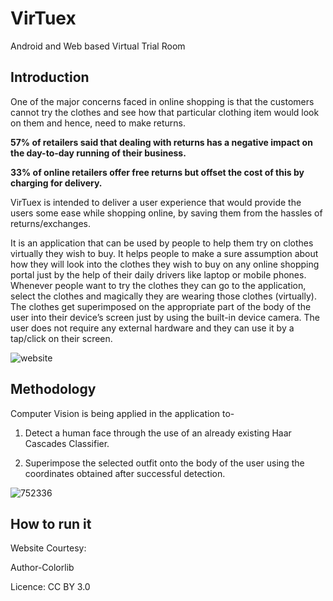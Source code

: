 # VirTuex
Android and Web based Virtual Trial Room
## Introduction



One of the major concerns faced in online shopping is that the customers cannot try the clothes and see how that particular clothing item would look on them and hence, need to make returns. 


**57% of retailers said that dealing with returns has a negative impact on the day-to-day running of their business.**


**33% of online retailers offer free returns but offset the cost of this by charging for delivery.**


VirTuex is intended to deliver a user experience that would provide the users some ease while shopping online, by saving them from the hassles of returns/exchanges.

It is an application that can be used by people to help them try on clothes virtually they wish to buy.  It helps people to make a sure assumption about how they will look into the clothes they wish to buy on any online shopping portal just by the help of their daily drivers like laptop or mobile phones. Whenever people want to try the clothes they can go to the application, select the clothes and magically they are wearing those clothes (virtually). The clothes get superimposed on the appropriate part of the body of the user into their device’s screen just by using the built-in device camera. The user does not require any external hardware and they can use it by a tap/click on their screen.


![website](https://user-images.githubusercontent.com/42516515/69616814-370fb280-105d-11ea-9d44-798d5cb8346f.PNG)






## Methodology


Computer Vision is being applied in the application to-


1) Detect a human face through the use of an already existing Haar Cascades Classifier.


2) Superimpose the selected outfit onto the body of the user using the coordinates obtained after successful detection.


![752336](https://user-images.githubusercontent.com/42516515/69616926-69211480-105d-11ea-90fa-ff501b07bce8.jpg)



## How to run it 

Website Courtesy:


Author-Colorlib


Licence: CC BY 3.0
